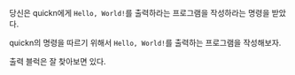 당신은 quickn에게 `Hello, World!`를 출력하라는 프로그램을 작성하라는 명령을 받았다.

quickn의 명령을 따르기 위해서 `Hello, World!`를 출력하는 프로그램을 작성해보자.


출력 블럭은 잘 찾아보면 있다.